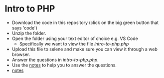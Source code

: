 # Intro to PHP
* Download the code in this repository (click on the big green button that says 'code')
* Unzip the folder.
* Open the folder using your text editor of choice e.g. VS Code
  * Specifically we want to view the file *intro-to-php.php*
* Upload this file to selene and make sure you can view it through a web browser.
* Answer the questions in *intro-to-php.php*.
* Use the [notes](https://github.com/CIT2202/basic-programming-concepts-in-php/blob/master/basic-programming-concepts-in-php.md) to help you to answer the questions.
* <a href="[http://example.com/](https://github.com/CIT2202/basic-programming-concepts-in-php/blob/master/basic-programming-concepts-in-php.md)" target="_blank">notes</a>
